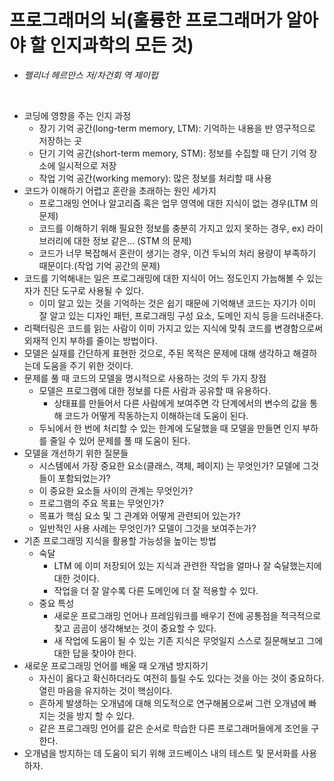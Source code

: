 # 프로그래머의 뇌(훌륭한 프로그래머가 알아야 할 인지과학의 모든 것)
- *펠리너 헤르만스 저/차건회 역 제이펍*

<br>

- 코딩에 영향을 주는 인지 과정
    - 장기 기억 공간(long-term memory, LTM): 기억하는 내용을 반 영구적으로 저장하는 곳
    - 단기 기억 공간(short-term memory, STM): 정보를 수집할 때 단기 기억 장소에 일시적으로 저장
    - 작업 기억 공간(working memory): 많은 정보를 처리할 때 사용
- 코드가 이해하기 어렵고 혼란을 초래하는 원인 세가지
    - 프로그래밍 언어나 알고리즘 혹은 업무 영역에 대한 지식이 없는 경우(LTM 의 문제)
    - 코드를 이해하기 위해 필요한 정보를 충분히 가지고 있지 못하는 경우, ex) 라이브러리에 대한 정보 같은… (STM 의 문제)
    - 코드가 너무 복잡해서 혼란이 생기는 경우, 이건 두뇌의 처리 용량이 부족하기 때문이다.(작업 기억 공간의 문제)
- 코드를 기억해내는 일은 프로그래밍에 대한 지식이 어느 정도인지 가늠해볼 수 있는 자가 진단 도구로 사용될 수 있다.
    - 이미 알고 있는 것을 기억하는 것은 쉽기 때문에 기억해낸 코드는 자기가 이미 잘 알고 있는 디자인 패턴, 프로그래밍 구성 요소, 도메인 지식 등을 드러내준다.
- 리팩터링은 코드를 읽는 사람이 이미 가지고 있는 지식에 맞춰 코드를 변경함으로써 외재적 인지 부하를 줄이는 방법이다.
- 모델은 실재를 간단하게 표현한 것으로, 주된 목적은 문제에 대해 생각하고 해결하는데 도움을 주기 위한 것이다.
- 문제를 풀 때 코드의 모델을 명시적으로 사용하는 것의 두 가지 장점
  - 모델은 프로그램에 대한 정보를 다른 사람과 공유할 때 유용하다.
    - 상태표를 만들어서 다른 사람에게 보여주면 각 단계에서의 변수의 값을 통해 코드가 어떻게 작동하는지 이해하는데 도움이 된다.
  - 두뇌에서 한 번에 처리할 수 있는 한계에 도달했을 때 모델을 만들면 인지 부하를 줄일 수 있어 문제를 풀 때 도움이 된다.
- 모델을 개선하기 위한 질문들
  - 시스템에서 가장 중요한 요소(클래스, 객체, 페이지) 는 무엇인가? 모델에 그것들이 포함되었는가?
  - 이 중요한 요소들 사이의 관계는 무엇인가?
  - 프로그램의 주요 목표는 무엇인가?
  - 목표가 핵심 요소 및 그 관계와 어떻게 관련되어 있는가?
  - 일반적인 사용 사례는 무엇인가? 모델이 그것을 보여주는가?
- 기존 프로그래밍 지식을 활용할 가능성을 높이는 방법
  - 숙달
    - LTM 에 이미 저장되어 있는 지식과 관련한 작업을 얼마나 잘 숙달했는지에 대한 것이다. 
    - 작업을 더 잘 알수록 다른 도메인에 더 잘 적용할 수 있다.
  - 중요 특성
    - 새로운 프로그래밍 언어나 프레임워크를 배우기 전에 공통점을 적극적으로 찾고 곰곰이 생각해보는 것이 중요할 수 있다.
    - 새 작업에 도움이 될 수 있는 기존 지식은 무엇일지 스스로 질문해보고 그에 대한 답을 찾아야 한다.
- 새로운 프로그래밍 언어를 배울 때 오개념 방지하기
  - 자신이 옳다고 확신하더라도 여전히 틀릴 수도 있다는 것을 아는 것이 중요하다. 열린 마음을 유지하는 것이 핵심이다.
  - 흔하게 발생하는 오개념에 대해 의도적으로 연구해봄으로써 그런 오개념에 빠지는 것을 방지 할 수 있다.
  - 같은 프로그래밍 언어를 같은 순서로 학습한 다른 프로그래머들에게 조언을 구한다.
- 오개념을 방지하는 데 도움이 되기 위해 코드베이스 내의 테스트 및 문서화를 사용하자.